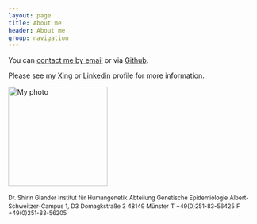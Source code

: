 ```yaml
---
layout: page
title: About me
header: About me
group: navigation
---
```


You can [contact me by email](mailto:s_glan02@wwu.de) or via [Github](http://github.com/ShirinG).

Please see my [Xing](http://www.xing.com/profile/Shirin_Glander) or [Linkedin](http://de.linkedin.com/in/shirin-glander-01120881) profile for more information.

<img src="{{ site.url }}/assets/images/Bewerbungsfoto.jpg" alt="My photo" width="200">

<small>Dr. Shirin Glander</small>
<small>Institut für Humangenetik</small>
<small>Abteilung Genetische Epidemiologie</small>
<small>Albert-Schweitzer-Campus 1, D3</small>
<small>Domagkstraße 3</small>
<small>48149 Münster</small>
<small>T +49(0)251-83-56425</small>
<small>F +49(0)251-83-56205</small>
